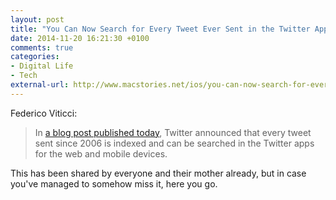 ```yaml
---
layout: post
title: "You Can Now Search for Every Tweet Ever Sent in the Twitter App"
date: 2014-11-20 16:21:30 +0100
comments: true
categories: 
- Digital Life
- Tech
external-url: http://www.macstories.net/ios/you-can-now-search-for-every-tweet-ever-sent-in-the-twitter-app/
---
```


Federico Viticci:

> In [a blog post published today](https://blog.twitter.com/2014/building-a-complete-tweet-index), Twitter announced that every tweet sent since 2006 is indexed and can be searched in the Twitter apps for the web and mobile devices.

This has been shared by everyone and their mother already, but in case you've managed to somehow miss it, here you go.